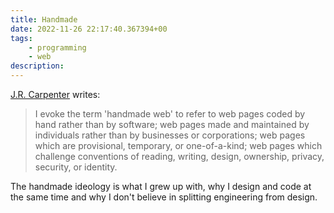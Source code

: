 ```yaml
---
title: Handmade
date: 2022-11-26 22:17:40.367394+00
tags:
    - programming
    - web
description: 
---
```

[J.R. Carpenter](http://luckysoap.com/statements/handmadeweb.html) writes:

> I evoke the term 'handmade web' to refer to web pages coded by hand rather than by software; web pages made and maintained by individuals rather than by businesses or corporations; web pages which are provisional, temporary, or one-of-a-kind; web pages which challenge conventions of reading, writing, design, ownership, privacy, security, or identity.

The handmade ideology is what I grew up with, why I design and code at the same time and why I don't believe in splitting engineering from design.